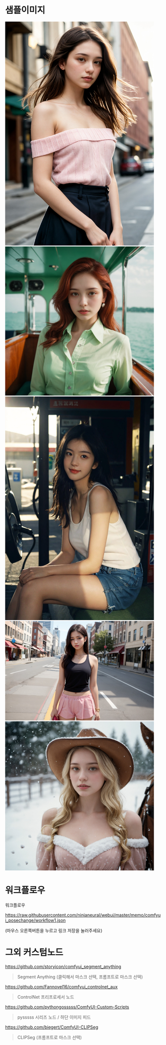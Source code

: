 
# 샘플이미지

<img src="./comfyui_changepic/image1.jpg" width="480"/>
<img src="./comfyui_changepic/image2.jpg" width="480"/>
<img src="./comfyui_changepic/image3.jpg" width="480"/>
<img src="./comfyui_changepic/image4.jpg" width="480"/>
<img src="./comfyui_changepic/image5.jpg" width="480"/>

# 워크플로우

워크플로우

<https://raw.githubusercontent.com/ninjaneural/webui/master/memo/comfyui_posechange/workflow1.json>

(마우스 오른쪽버튼을 누르고 링크 저장을 눌러주세요)


# 그외 커스텀노드

<https://github.com/storyicon/comfyui_segment_anything>

> Segment Anything (클릭해서 마스크 선택, 프롬프트로 마스크 선택)

<https://github.com/Fannovel16/comfyui_controlnet_aux>

> ControlNet 프리프로세서 노드

<https://github.com/pythongosssss/ComfyUI-Custom-Scripts>

> pysssss 시리즈 노드 / 하단 이미지 피드

<https://github.com/biegert/ComfyUI-CLIPSeg>

> CLIPSeg (프롬프트로 마스크 선택)
